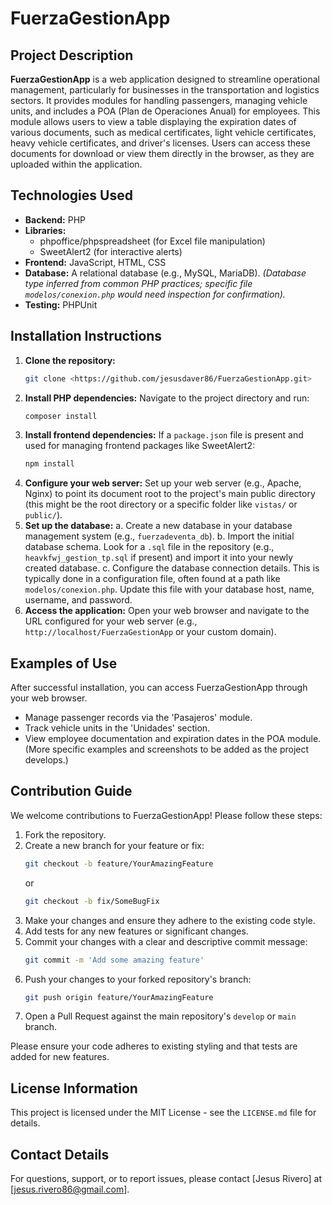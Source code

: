# FuerzaGestionApp

## Project Description

**FuerzaGestionApp** is a web application designed to streamline operational management, particularly for businesses in the transportation and logistics sectors. It provides modules for handling passengers, managing vehicle units, and includes a POA (Plan de Operaciones Anual) for employees. This module allows users to view a table displaying the expiration dates of various documents, such as medical certificates, light vehicle certificates, heavy vehicle certificates, and driver's licenses. Users can access these documents for download or view them directly in the browser, as they are uploaded within the application.

## Technologies Used

*   **Backend:** PHP
*   **Libraries:**
    *   phpoffice/phpspreadsheet (for Excel file manipulation)
    *   SweetAlert2 (for interactive alerts)
*   **Frontend:** JavaScript, HTML, CSS
*   **Database:** A relational database (e.g., MySQL, MariaDB). *(Database type inferred from common PHP practices; specific file `modelos/conexion.php` would need inspection for confirmation).*
*   **Testing:** PHPUnit

## Installation Instructions

1.  **Clone the repository:**
    ```bash
    git clone <https://github.com/jesusdaver86/FuerzaGestionApp.git>
    ```
2.  **Install PHP dependencies:**
    Navigate to the project directory and run:
    ```bash
    composer install
    ```
3.  **Install frontend dependencies:**
    If a `package.json` file is present and used for managing frontend packages like SweetAlert2:
    ```bash
    npm install
    ```
4.  **Configure your web server:**
    Set up your web server (e.g., Apache, Nginx) to point its document root to the project's main public directory (this might be the root directory or a specific folder like `vistas/` or `public/`).
5.  **Set up the database:**
    a.  Create a new database in your database management system (e.g., `fuerzadeventa_db`).
    b.  Import the initial database schema. Look for a `.sql` file in the repository (e.g., `heavkfwj_gestion_tp.sql` if present) and import it into your newly created database.
    c.  Configure the database connection details. This is typically done in a configuration file, often found at a path like `modelos/conexion.php`. Update this file with your database host, name, username, and password.
6.  **Access the application:**
    Open your web browser and navigate to the URL configured for your web server (e.g., `http://localhost/FuerzaGestionApp` or your custom domain).

## Examples of Use

After successful installation, you can access FuerzaGestionApp through your web browser.
*   Manage passenger records via the 'Pasajeros' module.
*   Track vehicle units in the 'Unidades' section.
*   View employee documentation and expiration dates in the POA module.
(More specific examples and screenshots to be added as the project develops.)

## Contribution Guide

We welcome contributions to FuerzaGestionApp! Please follow these steps:
1.  Fork the repository.
2.  Create a new branch for your feature or fix:
    ```bash
    git checkout -b feature/YourAmazingFeature
    ```
    or
    ```bash
    git checkout -b fix/SomeBugFix
    ```
3.  Make your changes and ensure they adhere to the existing code style.
4.  Add tests for any new features or significant changes.
5.  Commit your changes with a clear and descriptive commit message:
    ```bash
    git commit -m 'Add some amazing feature'
    ```
6.  Push your changes to your forked repository's branch:
    ```bash
    git push origin feature/YourAmazingFeature
    ```
7.  Open a Pull Request against the main repository's `develop` or `main` branch.

Please ensure your code adheres to existing styling and that tests are added for new features.

## License Information

This project is licensed under the MIT License - see the `LICENSE.md` file for details.

## Contact Details

For questions, support, or to report issues, please contact [Jesus Rivero] at [jesus.rivero86@gmail.com].
